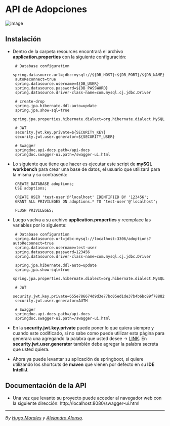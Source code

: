 # API de Adopciones

![image](https://github.com/user-attachments/assets/24040f12-5b27-4bfd-a84a-b925db96620d)




## Instalación


 - Dentro de la carpeta resources encontrará el archivo **application.properties** con la siguiente configuración:
	
		# Database configuration
	    spring.datasource.url=jdbc:mysql://${DB_HOST}:${DB_PORT}/${DB_NAME}}?	
	    autoReconnect=true
	    spring.datasource.username=${DB_USER}  
		spring.datasource.password=${DB_PASSWORD}  
		spring.datasource.driver-class-name=com.mysql.cj.jdbc.Driver

		# create-drop  
		spring.jpa.hibernate.ddl-auto=update  
		spring.jpa.show-sql=true  
		spring.jpa.properties.hibernate.dialect=org.hibernate.dialect.MySQLDialect
        
        # JWT  
		security.jwt.key.private=${SECURITY_KEY}  
		security.jwt.user.generator=${SECURITY_USER}  
  
		# Swagger  
		springdoc.api-docs.path=/api-docs  
		springdoc.swagger-ui.path=/swagger-ui.html
	    
	    
 - Lo siguiente que tiene que hacer es ejecutar este script de **mySQL workbench** para crear una base de datos, el usuario que utilizará para la misma y su contraseña:

	    CREATE DATABASE adoptions;  
		USE adoptions;  
  
		CREATE USER 'test-user'@'localhost' IDENTIFIED BY '123456';  
		GRANT ALL PRIVILEGES ON adoptions.* TO 'test-user'@'localhost';  
  
		FLUSH PRIVILEGES;

 - Luego vuelva a su archivo **application.properties** y reemplace las variables por lo siguiente:

	    # Database configuration
	    spring.datasource.url=jdbc:mysql://localhost:3306/adoptions?autoReconnect=true
	    spring.datasource.username=test-user
	    spring.datasource.password=123456
	    spring.datasource.driver-class-name=com.mysql.cj.jdbc.Driver
    
	    spring.jpa.hibernate.ddl-auto=update
	    spring.jpa.show-sql=true
	    spring.jpa.properties.hibernate.dialect=org.hibernate.dialect.MySQLDialect
    
	    # JWT
	    security.jwt.key.private=655e786674d9d3e77bc05ed1de37b4b6bc89f788829f9f3c679e7687b410c89b
	    security.jwt.user.generator=AUTH
    
	    # Swagger
	    springdoc.api-docs.path=/api-docs
	    springdoc.swagger-ui.path=/swagger-ui.html

 - En la **security.jwt.key.private** puede poner lo que quiera siempre y cuando este codificado, si no sabe como puede utilizar esta página para generara una agregando la palabra que usted desee -> [LINK](https://emn178.github.io/online-tools/sha256.html). En **security.jwt.user.generator** también debe agregar la palabra secreta que usted quiera.
 - Ahora ya puede levantar su aplicación de springboot, si quiere utilizando los shortcuts de **maven** que vienen por defecto en su **IDE IntelliJ**.

## Documentación de la API

- Una vez que levanto su proyecto puede acceder al navegador web con la siguiente dirección: http://localhost:8080/swagger-ui.html

---

_By [Hugo Morales](https://github.com/dam788/) y [Alejandro Alonso](https://github.com/aleAlonso90)._
